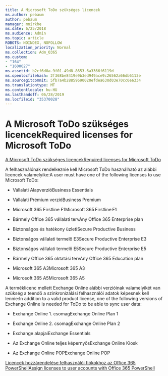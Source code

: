 ```yaml
---
title: A Microsoft ToDo szükséges licencek
ms.author: pebaum
author: pebaum
manager: mnirkhe
ms.date: 6/25/2018
ms.audience: Admin
ms.topic: article
ROBOTS: NOINDEX, NOFOLLOW
localization_priority: Normal
ms.collection: Adm_O365
ms.custom:
- "164"
- "1600027"
ms.assetid: b2cf6d0a-9f01-49d8-8653-6a3366f6119d
ms.openlocfilehash: 2f368be8419e9b3ed949ace9c26562a66db6113e
ms.sourcegitcommit: 5fb7a4b28859690020efdea630d03e70cc0e6334
ms.translationtype: MT
ms.contentlocale: hu-HU
ms.lasthandoff: 06/28/2019
ms.locfileid: "35370028"
---
```

# <a name="required-licenses-for-microsoft-todo"></a><span data-ttu-id="34a10-102">A Microsoft ToDo szükséges licencek</span><span class="sxs-lookup"><span data-stu-id="34a10-102">Required licenses for Microsoft ToDo</span></span>

[<span data-ttu-id="34a10-103">A Microsoft ToDo szükséges licencek</span><span class="sxs-lookup"><span data-stu-id="34a10-103">Required licenses for Microsoft ToDo</span></span>](https://support.office.com/article/381e9d1b-c500-49b5-973e-890fd86528d7.aspx)
  
<span data-ttu-id="34a10-104">A felhasználónak rendelkeznie kell Microsoft ToDo használható az alábbi licencek valamelyike:</span><span class="sxs-lookup"><span data-stu-id="34a10-104">A user must have one of the following licenses to use Microsoft ToDo:</span></span>
  
- <span data-ttu-id="34a10-105">Vállalati Alapverzió</span><span class="sxs-lookup"><span data-stu-id="34a10-105">Business Essentials</span></span>

- <span data-ttu-id="34a10-106">Vállalati Prémium verzió</span><span class="sxs-lookup"><span data-stu-id="34a10-106">Business Premium</span></span>

- <span data-ttu-id="34a10-107">Microsoft 365 Firstline F1</span><span class="sxs-lookup"><span data-stu-id="34a10-107">Microsoft 365 Firstline F1</span></span>

- <span data-ttu-id="34a10-108">Bármely Office 365 vállalati terv</span><span class="sxs-lookup"><span data-stu-id="34a10-108">Any Office 365 Enterprise plan</span></span>

- <span data-ttu-id="34a10-109">Biztonságos és hatékony üzleti</span><span class="sxs-lookup"><span data-stu-id="34a10-109">Secure Productive Business</span></span>

- <span data-ttu-id="34a10-110">Biztonságos vállalati termelő E3</span><span class="sxs-lookup"><span data-stu-id="34a10-110">Secure Productive Enterprise E3</span></span>

- <span data-ttu-id="34a10-111">Biztonságos vállalati termelő E5</span><span class="sxs-lookup"><span data-stu-id="34a10-111">Secure Productive Enterprise E5</span></span>

- <span data-ttu-id="34a10-112">Bármely Office 365 oktatási terv</span><span class="sxs-lookup"><span data-stu-id="34a10-112">Any Office 365 Education plan</span></span>

- <span data-ttu-id="34a10-113">Microsoft 365 A3</span><span class="sxs-lookup"><span data-stu-id="34a10-113">Microsoft 365 A3</span></span>

- <span data-ttu-id="34a10-114">Microsoft 365 A5</span><span class="sxs-lookup"><span data-stu-id="34a10-114">Microsoft 365 A5</span></span>

<span data-ttu-id="34a10-115">A terméklicenc mellett Exchange Online alábbi verzióinak valamelyikét van szükség a teendő a szinkronizálási felhasználói adatok képesnek kell lennie:</span><span class="sxs-lookup"><span data-stu-id="34a10-115">In addition to a valid product license, one of the following versions of Exchange Online is needed for ToDo to be able to sync user data:</span></span>
  
- <span data-ttu-id="34a10-116">Exchange Online 1. csomag</span><span class="sxs-lookup"><span data-stu-id="34a10-116">Exchange Online Plan 1</span></span>

- <span data-ttu-id="34a10-117">Exchange Online 2. csomag</span><span class="sxs-lookup"><span data-stu-id="34a10-117">Exchange Online Plan 2</span></span>

- <span data-ttu-id="34a10-118">Exchange alapjai</span><span class="sxs-lookup"><span data-stu-id="34a10-118">Exchange Essentials</span></span>

- <span data-ttu-id="34a10-119">Az Exchange Online teljes képernyős</span><span class="sxs-lookup"><span data-stu-id="34a10-119">Exchange Online Kiosk</span></span>

- <span data-ttu-id="34a10-120">Az Exchange Online POP</span><span class="sxs-lookup"><span data-stu-id="34a10-120">Exchange Online POP</span></span>

[<span data-ttu-id="34a10-121">Licencek hozzárendelése felhasználói fiókokhoz az Office 365 PowerShell</span><span class="sxs-lookup"><span data-stu-id="34a10-121">Assign licenses to user accounts with Office 365 PowerShell</span></span>](https://docs.microsoft.com/office365/enterprise/powershell/assign-licenses-to-user-accounts-with-office-365-powershell )
  